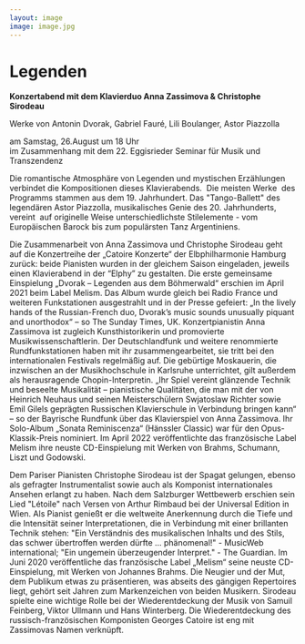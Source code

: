 ```yaml
---
layout: image
image: image.jpg
---
```


# Legenden 
  
**Konzertabend mit dem Klavierduo Anna Zassimova & Christophe Sirodeau**

Werke von Antonin Dvorak, Gabriel Fauré, Lili Boulanger, Astor Piazzolla   
  
am Samstag, 26.August um 18 Uhr   
im Zusammenhang mit dem 22. Eggisrieder Seminar für Musik und Transzendenz

Die romantische Atmosphäre von Legenden und mystischen Erzählungen verbindet die Kompositionen dieses Klavierabends. 
Die meisten Werke  des Programms stammen aus dem 19. Jahrhundert. Das "Tango-Ballett" des legendären Astor Piazzolla, musikalisches Genie des 20. Jahrhunderts, vereint  auf originelle Weise unterschiedlichste Stilelemente - vom Europäischen Barock bis zum populärsten Tanz Argentiniens.

  

  
Die Zusammenarbeit von Anna Zassimova und Christophe Sirodeau geht auf die Konzertreihe der „Catoire Konzerte“  der Elbphilharmonie Hamburg zurück: beide Pianisten wurden in der gleichem Saison eingeladen, jeweils einen Klavierabend in der “Elphy” zu gestalten. 
Die erste gemeinsame Einspielung „Dvorak – Legenden aus dem Böhmerwald“ erschien im April 2021 beim Label Melism. Das Album wurde gleich bei Radio France und weiteren Funkstationen ausgestrahlt und in der Presse gefeiert: „In the lively hands of the Russian-French duo, Dvorak’s music sounds unusually piquant and unorthodox“ –  so The Sunday Times, UK. 
Konzertpianistin Anna Zassimova ist zugleich Kunsthistorikerin und promovierte Musikwissenschaftlerin. Der Deutschlandfunk und weitere renommierte Rundfunkstationen haben mit ihr zusammengearbeitet, sie tritt bei den internationalen Festivals regelmäßig auf. Die gebürtige Moskauerin, die inzwischen an der Musikhochschule in Karlsruhe unterrichtet, gilt außerdem als herausragende Chopin-Interpretin. „Ihr Spiel vereint glänzende Technik und beseelte Musikalität – pianistische Qualitäten, die man mit der von Heinrich Neuhaus und seinen Meisterschülern Swjatoslaw Richter sowie Emil Gilels geprägten Russischen Klavierschule in Verbindung bringen kann“ – so der Bayrische Rundfunk über das Klavierspiel von Anna Zassimova. Ihr Solo-Album „Sonata Reminiscenza“ (Hänssler Classic) war für den Opus-Klassik-Preis nominiert. Im April 2022 veröffentlichte das französische Label Melism ihre neuste CD-Einspielung mit Werken von Brahms, Schumann, Liszt und Godowski. 

Dem Pariser Pianisten Christophe Sirodeau ist der Spagat gelungen, ebenso als gefragter Instrumentalist sowie auch als Komponist internationales Ansehen erlangt zu haben. 
Nach dem Salzburger Wettbewerb erschien sein Lied "Létoile" nach Versen von Arthur Rimbaud bei der Universal Edition in Wien. Als Pianist genießt er die weltweite Anerkennung durch die Tiefe und die Intensität seiner Interpretationen, die  in Verbindung mit einer brillanten Technik stehen: "Ein Verständnis des musikalischen Inhalts und des Stils, das schwer übertroffen werden dürfte ... phänomenal!"   - MusicWeb international; "Ein ungemein überzeugender Interpret."  - The Guardian. Im Juni 2020 veröffentliche das französische Label „Melism“ seine neuste CD-Einspielung, mit Werken von Johannes Brahms.
Die Neugier und der Mut, dem Publikum etwas zu präsentieren, was abseits des gängigen Repertoires liegt, gehört seit Jahren zum Markenzeichen von beiden Musikern. Sirodeau spielte eine wichtige Rolle bei der Wiederentdeckung der Musik von Samuil Feinberg, Viktor Ullmann und Hans Winterberg. Die Wiederentdeckung des russisch-französischen Komponisten Georges Catoire ist eng mit Zassimovas Namen verknüpft.

